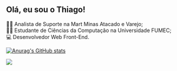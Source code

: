 ## Olá, eu sou o Thiago!
👩‍💻 Analista de Suporte na Mart Minas Atacado e Varejo; <br>
🧑‍🎓 Estudante de Ciências da Computação na Universidade FUMEC; <br>
💻 Desenvolvedor Web Front-End.

[![Anurag's GitHub stats](https://github-readme-stats.vercel.app/api?username=tlthiago)](https://github.com/anuraghazra/github-readme-stats)

<div>
  <a href="https://www.linkedin.com/in/thiagolmalves" target="_blank"><img src="https://img.shields.io/badge/-LinkedIn-%230077B5?style=for-the-badge&logo=linkedin&logoColor=white" target="_blank"></a> 
</div>

<!--
**tlthiago/tlthiago** is a ✨ _special_ ✨ repository because its `README.md` (this file) appears on your GitHub profile.

Here are some ideas to get you started:

- 🔭 Atualmente trabalho como Coordenador da equipe de infraestrutura de nível 1 e 2 na Mart Minas Atacado e Varejo;
- 🌱 Estou cursando Ciências da Computação na univerdade FUMEC e estudando em paralelo HTML, CSS e JavaScript;
- 👯 Desejo colaborar com a comunidade e ser um desenvolvedor Web Front-End;
- 🤔 I’m looking for help with ...
- 💬 Ask me about ...
- 📫 How to reach me: ...
- 😄 Pronouns: ...
- ⚡ Fun fact: ...
-->
